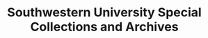 ---
layout: repo
title: "Southwestern University Special Collections and Archives"
id: 17263
permalink: repos/17263/
---